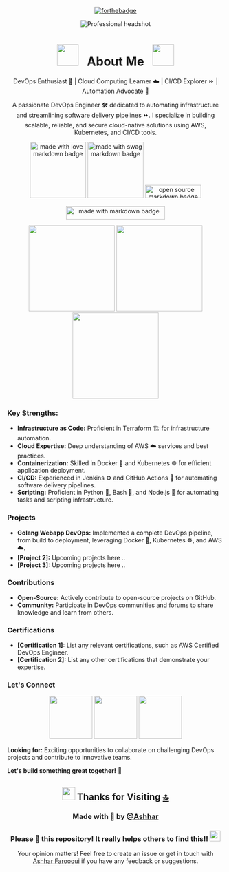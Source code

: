 <!---
ashharfarooqui/ashharfarooqui is a ✨ special ✨ repository because its `README.md` (this file) appears on your GitHub profile.
You can click the Preview link to take a look at your changes.
--->
<div align="center">
  
  [![forthebadge](https://forthebadge.com/images/badges/powered-by-coffee.svg)](https://forthebadge.com)
  
  <img src="https://media.licdn.com/dms/image/v2/D4D16AQHZk2jWl81QSQ/profile-displaybackgroundimage-shrink_350_1400/profile-displaybackgroundimage-shrink_350_1400/0/1724098890469?e=1730332800&v=beta&t=nc6dmQrNW0iIDy5EhZ-ydTVslvST2Co-NI3sMHe1qyg" alt="Professional headshot" />

# <img src="https://user-images.githubusercontent.com/74038190/213844263-a8897a51-32f4-4b3b-b5c2-e1528b89f6f3.png" width="50px" /> &nbsp; About Me &nbsp; <img src="https://user-images.githubusercontent.com/74038190/213844263-a8897a51-32f4-4b3b-b5c2-e1528b89f6f3.png" width="50px" />
  
<p>DevOps Enthusiast 🚀 | Cloud Computing Learner ☁️ | CI/CD Explorer ⏩ | Automation Advocate 🤖</p>

A passionate DevOps Engineer 🛠️ dedicated to automating infrastructure and streamlining software delivery pipelines ⏩. I specialize in building scalable, reliable, and secure cloud-native solutions using AWS, Kubernetes, and CI/CD tools. 

<a href="https://github.com/Anmol-Baranwal/GIFs-For-Readme"><img src="https://forthebadge.com/images/badges/built-with-love.svg" width="130" alt="made with love  markdown badge" ></a>  <a href="https://github.com/Anmol-Baranwal/GIFs-For-Readme"><img src="https://forthebadge.com/images/badges/built-with-swag.svg" width="130" alt="made with swag markdown badge"></a> 
<a href="https://github.com/Anmol-Baranwal/GIFs-For-Readme"><img src="https://forthebadge.com/images/badges/open-source.svg" width="130" height="30" alt="open source  markdown badge"></a>  
<br><a href="https://github.com/Anmol-Baranwal/GIFs-For-Readme"><img src="https://forthebadge.com/images/badges/made-with-markdown.svg" width="230" height="30" alt="made with markdown badge"></a> 
</div>

<div align="center">
  <img src="https://user-images.githubusercontent.com/74038190/213866269-5d00981c-7c98-46d7-8a8e-16f462f15227.gif" width="200" />
  <img src="https://user-images.githubusercontent.com/74038190/213866269-5d00981c-7c98-46d7-8a8e-16f462f15227.gif" width="200" />
  <img src="https://user-images.githubusercontent.com/74038190/213866269-5d00981c-7c98-46d7-8a8e-16f462f15227.gif" width="200" />
</div>

### Key Strengths:

* **Infrastructure as Code:** Proficient in Terraform 🏗️ for infrastructure automation.
* **Cloud Expertise:** Deep understanding of AWS ☁️ services and best practices.
* **Containerization:** Skilled in Docker 🐳 and Kubernetes ☸️ for efficient application deployment.
* **CI/CD:** Experienced in Jenkins ⚙️ and GitHub Actions 🚀 for automating software delivery pipelines.
* **Scripting:** Proficient in Python 🐍, Bash 🐚, and Node.js 🐢 for automating tasks and scripting infrastructure.

### Projects

* **Golang Webapp DevOps:** Implemented a complete DevOps pipeline, from build to deployment, leveraging Docker 🐳, Kubernetes ☸️, and AWS ☁️.
* **[Project 2]:** Upcoming projects here ..
* **[Project 3]:** Upcoming projects here ..

### Contributions

* **Open-Source:** Actively contribute to open-source projects on GitHub.
* **Community:** Participate in DevOps communities and forums to share knowledge and learn from others.

### Certifications

* **[Certification 1]:** List any relevant certifications, such as AWS Certified DevOps Engineer.
* **[Certification 2]:** List any other certifications that demonstrate your expertise.

### Let's Connect

<div align="center">
  <a href="https://x.com/ashhar_farooqui"><img src="https://user-images.githubusercontent.com/74038190/235294011-b8074c31-9097-4a65-a594-4151b58743a8.gif" width="100"></a>
  <a href="https://instagram.com/_ashharfarooqui/"><img src="https://user-images.githubusercontent.com/74038190/235294012-0a55e343-37ad-4b0f-924f-c8431d9d2483.gif" width="100"></a>
  <a href="https://www.linkedin.com/in/ashhar-farooqui/"><img src="https://user-images.githubusercontent.com/74038190/235294013-a33e5c43-a01c-43f6-b44d-a406d8b4ab75.gif" width="100"></a>
</div>

**Looking for:** Exciting opportunities to collaborate on challenging DevOps projects and contribute to innovative teams.

**Let's build something great together!** 🤝

<!--- ------------------------------------------------------------------------------------------------------------------------------------------------------ -->
<!--- -- Thanks For Visiting ❤️--------------------------------------------------------------------------------------------------------------------------- -->
<!--- ------------------------------------------------------------------------------------------------------------------------------------------------------ -->
<div align="center">
  
  ## <img src="https://user-images.githubusercontent.com/74038190/216122041-518ac897-8d92-4c6b-9b3f-ca01dcaf38ee.png" width="30" /> Thanks for Visiting [🔝](#--gifs-for-readme--)
  
  ### Made with 💜 by [@Ashhar](https://www.linkedin.com/in/ashhar-farooqui/)
  
  ### Please 🌟 this repository! It really helps others to find this!!  <img src="https://user-images.githubusercontent.com/74038190/216125640-2783ebd5-e63e-4ed1-b491-627a40b24850.png" width="25" />

  Your opinion matters! Feel free to create an issue or get in touch with [Ashhar Farooqui](https://github.com/ashharfarooqui) if you have any feedback or suggestions.
  
</div>
